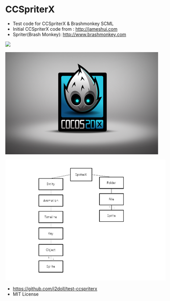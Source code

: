 # CCSpriterX
  - Test code for CCSpriterX & Brashmonkey SCML
 - Initial CCSpriterX code from : http://jameshui.com
 - Spriter(Brash Monkey): http://www.brashmonkey.com
 
![](https://brashmonkey.com/wp-content/uploads/2015/11/logo.png)

![](/markdown.data/HelloWorld.png)

![](/markdown.data/001.png)

- https://github.com/j2doll/test-ccspriterx
- MIT License
